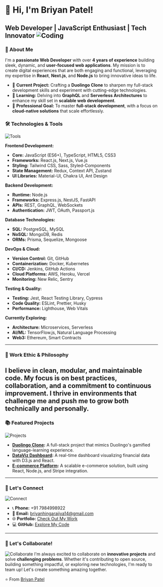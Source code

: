 # 👋 Hi, I'm Briyan Patel!
**Web Developer | JavaScript Enthusiast | Tech Innovator**
![Coding](https://media.giphy.com/media/13HgwGsXF0aiGY/giphy.gif)
---
### 🚀 About Me
I'm a **passionate Web Developer** with over **4 years of experience** building sleek, dynamic, and **user-focused web applications**. My mission is to create digital experiences that are both engaging and functional, leveraging my expertise in **React**, **Next.js**, and **Node.js** to bring innovative ideas to life.
- 🔭 **Current Project:** Crafting a **Duolingo Clone** to sharpen my full-stack development skills and experiment with cutting-edge technologies.
- 🌱 **Learning:** Delving into **GraphQL** and **Serverless Architectures** to enhance my skill set in **scalable web development**.
- 💼 **Professional Goal:** To master **full-stack development**, with a focus on **cloud-native solutions** that scale effortlessly.

### 🛠️ Technologies & Tools
![Tools](https://media.giphy.com/media/f3iwJFOVOwuy7K6FFw/giphy.gif)

**Frontend Development:**
- **Core:** JavaScript (ES6+), TypeScript, HTML5, CSS3
- **Frameworks:** React.js, Next.js, Vue.js
- **Styling:** Tailwind CSS, Sass, Styled-Components
- **State Management:** Redux, Context API, Zustand
- **UI Libraries:** Material-UI, Chakra UI, Ant Design

**Backend Development:**
- **Runtime:** Node.js
- **Frameworks:** Express.js, NestJS, FastAPI
- **APIs:** REST, GraphQL, WebSockets
- **Authentication:** JWT, OAuth, Passport.js

**Database Technologies:**
- **SQL:** PostgreSQL, MySQL
- **NoSQL:** MongoDB, Redis
- **ORMs:** Prisma, Sequelize, Mongoose

**DevOps & Cloud:**
- **Version Control:** Git, GitHub
- **Containerization:** Docker, Kubernetes
- **CI/CD:** Jenkins, GitHub Actions
- **Cloud Platforms:** AWS, Heroku, Vercel
- **Monitoring:** New Relic, Sentry

**Testing & Quality:**
- **Testing:** Jest, React Testing Library, Cypress
- **Code Quality:** ESLint, Prettier, Husky
- **Performance:** Lighthouse, Web Vitals

**Currently Exploring:**
- **Architecture:** Microservices, Serverless
- **AI/ML:** TensorFlow.js, Natural Language Processing
- **Web3:** Ethereum, Smart Contracts
---
### 🌟 Work Ethic & Philosophy
I believe in **clean, modular, and maintainable code**. My focus is on **best practices**, **collaboration**, and a commitment to **continuous improvement**. I thrive in environments that challenge me and push me to grow both technically and personally.
---
### 📚 Featured Projects
![Projects](https://media.giphy.com/media/xT9IgzoKnwFNmISR8I/giphy.gif)
- **[Duolingo Clone](#):** A full-stack project that mimics Duolingo's gamified language-learning experience.
- **[DataViz Dashboard](#):** A real-time dashboard visualizing financial data with D3.js and React.
- **[E-commerce Platform](#):** A scalable e-commerce solution, built using React, Node.js, and Stripe integration.
---
### 💬 Let's Connect
![Connect](https://media.giphy.com/media/xT9IgG50Fb7Mi0prBC/giphy.gif)
- 📞 **Phone:** +91 7984998922
- 📧 **Email:** briyanhingarajiya14@gmail.com
- 🌐 **Portfolio:** [Check Out My Work](https://briyan-portfoilio.netlify.app/)
- 💻 **GitHub:** [Explore My Code](https://github.com/BriyanPatel)
---
### 🤝 Let's Collaborate!
![Collaborate](https://media.giphy.com/media/3o7buirYcmV5nSwIRW/giphy.gif)
I'm always excited to collaborate on **innovative projects** and solve **challenging problems**. Whether it's contributing to open source, building something impactful, or exploring new technologies, I'm ready to team up! Let's create something amazing together.

⭐️ From [Briyan Patel](https://briyan-portfoilio.netlify.app/)

